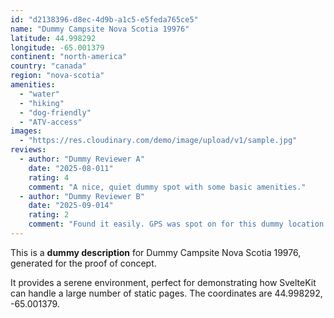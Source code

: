 ```yaml
---
id: "d2138396-d8ec-4d9b-a1c5-e5feda765ce5"
name: "Dummy Campsite Nova Scotia 19976"
latitude: 44.998292
longitude: -65.001379
continent: "north-america"
country: "canada"
region: "nova-scotia"
amenities:
  - "water"
  - "hiking"
  - "dog-friendly"
  - "ATV-access"
images:
  - "https://res.cloudinary.com/demo/image/upload/v1/sample.jpg"
reviews:
  - author: "Dummy Reviewer A"
    date: "2025-08-011"
    rating: 4
    comment: "A nice, quiet dummy spot with some basic amenities."
  - author: "Dummy Reviewer B"
    date: "2025-09-014"
    rating: 2
    comment: "Found it easily. GPS was spot on for this dummy location."
---
```


This is a **dummy description** for Dummy Campsite Nova Scotia 19976, generated for the proof of concept.

It provides a serene environment, perfect for demonstrating how SvelteKit can handle a large number of static pages. The coordinates are 44.998292, -65.001379.
